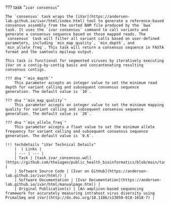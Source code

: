 ??? task "`ivar consensus`"

    The `consensus` task wraps the [iVar](https://andersen-lab.github.io/ivar/html/index.html) tool to generate a reference-based consensus assembly from the sorted BAM file produced by the `bwa` task. It uses the `ivar consensus` command to call variants and generate a consensus sequence based on those mapped reads. The `consensus` task will filter all variant calls based on user-defined parameters, including `min_map_quality`, `min_depth`, and `min_allele_freq`. This task will return a consensus sequence in FASTA format and the samtools mpileup output.

    This task is functional for segmented viruses by iteratively executing iVar on a contig-by-contig basis and concantenating resulting consensus contigs.

    ??? dna "`min_depth`"
        This parameter accepts an integer value to set the minimum read depth for variant calling and subsequent consensus sequence generation. The default value is `10`.

    ??? dna "`min_map_quality`"
        This parameter accepts an integer value to set the minimum mapping quality for variant calling and subsequent consensus sequence generation. The default value is `20`.

    ??? dna "`min_allele_freq`"
        This parameter accepts a float value to set the minimum allele frequency for variant calling and subsequent consensus sequence generation. The default value is `0.6`.

    !!! techdetails "iVar Technical Details"
        |  | Links |
        | --- | --- |
        | Task | [task_ivar_consensus.wdl](https://github.com/theiagen/public_health_bioinformatics/blob/main/tasks/assembly/task_ivar_consensus.wdl) |
        | Software Source Code | [Ivar on GitHub](https://andersen-lab.github.io/ivar/html/) |
        | Software Documentation | [Ivar Documentation](https://andersen-lab.github.io/ivar/html/manualpage.html) |
        | Original Publication(s) | [An amplicon-based sequencing framework for accurately measuring intrahost virus diversity using PrimalSeq and iVar](http://dx.doi.org/10.1186/s13059-018-1618-7) |
